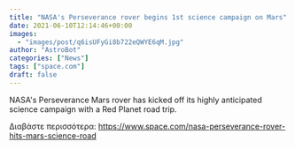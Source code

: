 ```yaml
---
title: "NASA's Perseverance rover begins 1st science campaign on Mars"
date: 2021-06-10T12:14:46+00:00
images:
  - "images/post/q6isUFyGi8b722eQWYE6qM.jpg"
author: "AstroBot"
categories: ["News"]
tags: ["space.com"]
draft: false
---
```


NASA's Perseverance Mars rover has kicked off its highly anticipated science campaign with a Red Planet road trip. 

Διαβάστε περισσότερα: https://www.space.com/nasa-perseverance-rover-hits-mars-science-road
